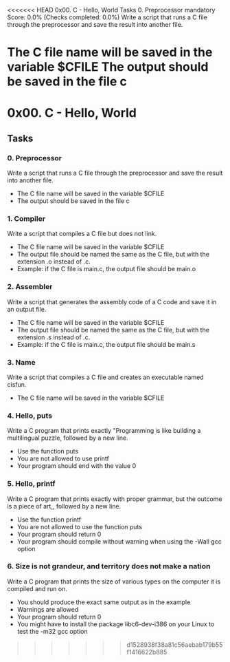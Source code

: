 <<<<<<< HEAD
0x00. C - Hello, World
Tasks
0. Preprocessor
mandatory
Score: 0.0% (Checks completed: 0.0%)
Write a script that runs a C file through the preprocessor and save the result into another file.

The C file name will be saved in the variable $CFILE
The output should be saved in the file c
=======
# 0x00. C - Hello, World
## Tasks

### 0. Preprocessor

Write a script that runs a C file through the preprocessor and save the result into another file.

  * The C file name will be saved in the variable $CFILE
  * The output should be saved in the file c

### 1. Compiler

Write a script that compiles a C file but does not link.

  * The C file name will be saved in the variable $CFILE
  * The output file should be named the same as the C file, but with the extension .o instead of .c.
  * Example: if the C file is main.c, the output file should be main.o
  
 ### 2. Assembler

Write a script that generates the assembly code of a C code and save it in an output file.

  * The C file name will be saved in the variable $CFILE
  * The output file should be named the same as the C file, but with the extension .s instead of .c.
  * Example: if the C file is main.c, the output file should be main.s
  
 ### 3. Name

Write a script that compiles a C file and creates an executable named cisfun.

  * The C file name will be saved in the variable $CFILE
  
  
### 4. Hello, puts

Write a C program that prints exactly "Programming is like building a multilingual puzzle, followed by a new line.

  * Use the function puts
  * You are not allowed to use printf
  * Your program should end with the value 0
  
 ### 5. Hello, printf

Write a C program that prints exactly with proper grammar, but the outcome is a piece of art,, followed by a new line.

  * Use the function printf
  * You are not allowed to use the function puts
  * Your program should return 0
  * Your program should compile without warning when using the -Wall gcc option
  
  ### 6. Size is not grandeur, and territory does not make a nation

Write a C program that prints the size of various types on the computer it is compiled and run on.

 * You should produce the exact same output as in the example
 * Warnings are allowed
 * Your program should return 0
 * You might have to install the package libc6-dev-i386 on your Linux to test the -m32 gcc option
>>>>>>> d1528938f38a81c56aebab179b55f1416622b885
